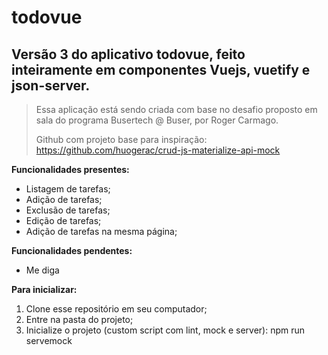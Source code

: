 # todovue

## Versão 3 do aplicativo todovue, feito inteiramente em componentes Vuejs, vuetify e json-server.

> Essa aplicação está sendo criada com base no desafio proposto em sala do programa Busertech @ Buser, por Roger Carmago.
>
> Github com projeto base para inspiração:
https://github.com/huogerac/crud-js-materialize-api-mock


__Funcionalidades presentes:__
- Listagem de tarefas;
- Adição de tarefas;
- Exclusão de tarefas;
- Edição de tarefas;
- Adição de tarefas na mesma página;


__Funcionalidades pendentes:__
- Me diga

__Para inicializar:__
1. Clone esse repositório em seu computador;
1. Entre na pasta do projeto;
1. Inicialize o projeto (custom script com lint, mock e server):
        npm run servemock